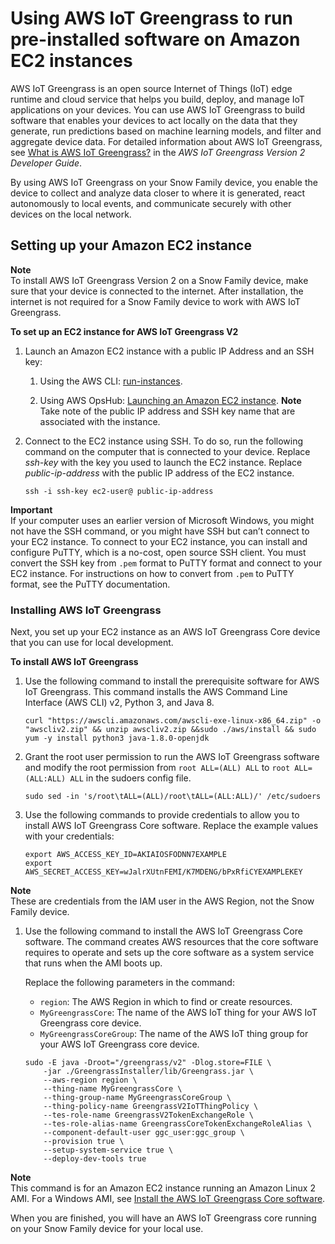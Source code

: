# Using AWS IoT Greengrass to run pre\-installed software on Amazon EC2 instances<a name="using-green-grass"></a>

AWS IoT Greengrass is an open source Internet of Things \(IoT\) edge runtime and cloud service that helps you build, deploy, and manage IoT applications on your devices\. You can use AWS IoT Greengrass to build software that enables your devices to act locally on the data that they generate, run predictions based on machine learning models, and filter and aggregate device data\. For detailed information about AWS IoT Greengrass, see [What is AWS IoT Greengrass?](https://docs.aws.amazon.com/greengrass/v2/developerguide/what-is-iot-greengrass.html) in the *AWS IoT Greengrass Version 2 Developer Guide*\.

By using AWS IoT Greengrass on your Snow Family device, you enable the device to collect and analyze data closer to where it is generated, react autonomously to local events, and communicate securely with other devices on the local network\.

## Setting up your Amazon EC2 instance<a name="setup-ec2-gg"></a>

**Note**  
To install AWS IoT Greengrass Version 2 on a Snow Family device, make sure that your device is connected to the internet\. After installation, the internet is not required for a Snow Family device to work with AWS IoT Greengrass\. 

**To set up an EC2 instance for AWS IoT Greengrass V2**

1. Launch an Amazon EC2 instance with a public IP Address and an SSH key:

   1. Using the AWS CLI: [run\-instances](https://docs.aws.amazon.com/cli/latest/reference/ec2/run-instances.html)\.

   1. Using AWS OpsHub: [Launching an Amazon EC2 instance](https://docs.aws.amazon.com/snowball/latest/developer-guide/manage-ec2.html#launch-instance)\.
**Note**  
Take note of the public IP address and SSH key name that are associated with the instance\.

1. Connect to the EC2 instance using SSH\. To do so, run the following command on the computer that is connected to your device\. Replace *ssh\-key* with the key you used to launch the EC2 instance\. Replace *public\-ip\-address* with the public IP address of the EC2 instance\.

   ```
   ssh -i ssh-key ec2-user@ public-ip-address
   ```
**Important**  
If your computer uses an earlier version of Microsoft Windows, you might not have the SSH command, or you might have SSH but can’t connect to your EC2 instance\. To connect to your EC2 instance, you can install and configure PuTTY, which is a no\-cost, open source SSH client\. You must convert the SSH key from `.pem` format to PuTTY format and connect to your EC2 instance\. For instructions on how to convert from `.pem` to PuTTY format, see the PuTTY documentation\.

### Installing AWS IoT Greengrass<a name="install-green-grass"></a>

Next, you set up your EC2 instance as an AWS IoT Greengrass Core device that you can use for local development\. 

**To install AWS IoT Greengrass**

1. Use the following command to install the prerequisite software for AWS IoT Greengrass\. This command installs the AWS Command Line Interface \(AWS CLI\) v2, Python 3, and Java 8\.

   ```
   curl "https://awscli.amazonaws.com/awscli-exe-linux-x86_64.zip" -o "awscliv2.zip" && unzip awscliv2.zip &&sudo ./aws/install && sudo yum -y install python3 java-1.8.0-openjdk
   ```

1. Grant the root user permission to run the AWS IoT Greengrass software and modify the root permission from `root ALL=(ALL) ALL` to `root ALL=(ALL:ALL) ALL` in the sudoers config file\.

   ```
   sudo sed -in 's/root\tALL=(ALL)/root\tALL=(ALL:ALL)/' /etc/sudoers
   ```

1. Use the following commands to provide credentials to allow you to install AWS IoT Greengrass Core software\. Replace the example values with your credentials:

   ```
   export AWS_ACCESS_KEY_ID=AKIAIOSFODNN7EXAMPLE 
   export AWS_SECRET_ACCESS_KEY=wJalrXUtnFEMI/K7MDENG/bPxRfiCYEXAMPLEKEY
   ```
**Note**  
These are credentials from the IAM user in the AWS Region, not the Snow Family device\.

1. Use the following command to install the AWS IoT Greengrass Core software\. The command creates AWS resources that the core software requires to operate and sets up the core software as a system service that runs when the AMI boots up\.

   Replace the following parameters in the command:
   + `region`: The AWS Region in which to find or create resources\.
   + `MyGreengrassCore`: The name of the AWS IoT thing for your AWS IoT Greengrass core device\.
   + `MyGreengrassCoreGroup`: The name of the AWS IoT thing group for your AWS IoT Greengrass core device\.

   ```
   sudo -E java -Droot="/greengrass/v2" -Dlog.store=FILE \
       -jar ./GreengrassInstaller/lib/Greengrass.jar \
       --aws-region region \
       --thing-name MyGreengrassCore \
       --thing-group-name MyGreengrassCoreGroup \
       --thing-policy-name GreengrassV2IoTThingPolicy \
       --tes-role-name GreengrassV2TokenExchangeRole \
       --tes-role-alias-name GreengrassCoreTokenExchangeRoleAlias \
       --component-default-user ggc_user:ggc_group \
       --provision true \
       --setup-system-service true \
       --deploy-dev-tools true
   ```
**Note**  
This command is for an Amazon EC2 instance running an Amazon Linux 2 AMI\. For a Windows AMI, see [Install the AWS IoT Greengrass Core software](https://docs.aws.amazon.com/greengrass/v2/developerguide/install-greengrass-core-v2.html)\.

When you are finished, you will have an AWS IoT Greengrass core running on your Snow Family device for your local use\.